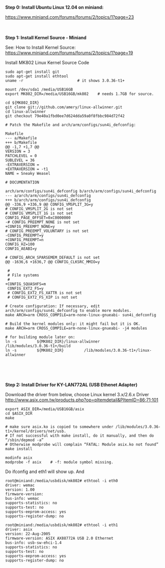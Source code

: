 <b> Step 0:  Install Ubuntu Linux 12.04 on miniand:</b>

https://www.miniand.com/forums/forums/2/topics/1?page=23

<br><br>
<b> Step 1: Install Kernel Source - Miniand </b>

See: How to Install Kernel Source:<br>
https://www.miniand.com/forums/forums/2/topics/1?page=19

Install MK802 Linux Kernel Source Code

    sudo apt-get install git
    sudo apt-get install ethtool
    uname -r                        # it shows 3.0.36-t1+
    
    mount /dev/sda1 /media/USB16GB
    export MK802_DIR=/media/USB16GB/mk802    # needs 1.7GB for source.

    cd ${MK802_DIR}
    git clone git://github.com/amery/linux-allwinner.git
    cd linux-allwinner
    git checkout 79e40a1fbd0ee7d624dda59a0f8fbbc984d72f42
    
    # Patch the Makefile and arch/arm/configs/sun4i_defconfig:

    Makefile
    --- a/Makefile
    +++ b/Makefile
    @@ -1,7 +1,7 @@
    VERSION = 3
    PATCHLEVEL = 0
    SUBLEVEL = 36
    -EXTRAVERSION =
    +EXTRAVERSION = -t1
    NAME = Sneaky Weasel

    # DOCUMENTATION

    arch/arm/configs/sun4i_defconfig b/arch/arm/configs/sun4i_defconfig
    --- a/arch/arm/configs/sun4i_defconfig
    +++ b/arch/arm/configs/sun4i_defconfig
    @@ -336,9 +336,9 @@ CONFIG_VMSPLIT_3G=y
    # CONFIG_VMSPLIT_2G is not set
    # CONFIG_VMSPLIT_1G is not set
    CONFIG_PAGE_OFFSET=0xC0000000
    -# CONFIG_PREEMPT_NONE is not set
    +CONFIG_PREEMPT_NONE=y
    # CONFIG_PREEMPT_VOLUNTARY is not set
    -CONFIG_PREEMPT=y
    +CONFIG_PREEMPT=n
    CONFIG_HZ=100
    CONFIG_AEABI=y
    
    # CONFIG_ARCH_SPARSEMEM_DEFAULT is not set
    @@ -1636,6 +1636,7 @@ CONFIG_CLKSRC_MMIO=y
    
     #
     # File systems
     #
    +CONFIG_SQUASHFS=m
     CONFIG_EXT2_FS=y
     # CONFIG_EXT2_FS_XATTR is not set
     # CONFIG_EXT2_FS_XIP is not set
    
    # Create configuration: If necessary, edit arch/arm/configs/sun4i_defconfig to enable more modules.
    make ARCH=arm CROSS_COMPILE=arm-none-linux-gnueabi- sun4i_defconfig
    
    # Build the kernel modules only: it might fail but it is OK.
    make ARCH=arm CROSS_COMPILE=arm-none-linux-gnueabi- -j4 modules
    
    # for building module later on:
    ln -s         ${MK802_DIR}/linux-allwinner         /lib/modules/3.0.36-t1+/build
    ln -s         ${MK802_DIR}         /lib/modules/3.0.36-t1+/linux-allwinner


<br><br><br>

<b> Step 2: Install Driver for KY-LAN772AL (USB Ethenet Adapter) </b>
    
Download the driver from below, choose Linux kernel 3.x/2.6.x Driver <br> http://www.asix.com.tw/products.php?op=pItemdetail&PItemID=86;71;101
    
    export ASIX_DIR=/media/USB16GB/asix    
    cd $ASIX_DIR
    make
    
    # make sure asix.ko is copied to somewhere under /lib/modules/3.0.36-t1+/kernel/drivers/net/usb. 
    # If not successful with make install, do it manually, and then do “/sbin/depmod -a”
    # Otherwise modprobe will complain “FATAL: Module asix.ko not found”
    make install     
    
    modinfo asix
    modprobe -f asix    # -f: module symbol missing.
    
Do ifconfig and eth1 will show up. And
    
    root@miniand:/media/usbdisk/mk802# ethtool -i eth0
    driver: wemac
    version: 1.00
    firmware-version:
    bus-info: wemac
    supports-statistics: no
    supports-test: no
    supports-eeprom-access: yes
    supports-register-dump: no
    
    root@miniand:/media/usbdisk/mk802# ethtool -i eth1
    driver: asix
    version: 22-Aug-2005
    firmware-version: ASIX AX88772A USB 2.0 Ethernet
    bus-info: usb-sw-ehci-1.4
    supports-statistics: no
    supports-test: no
    supports-eeprom-access: yes
    supports-register-dump: no
